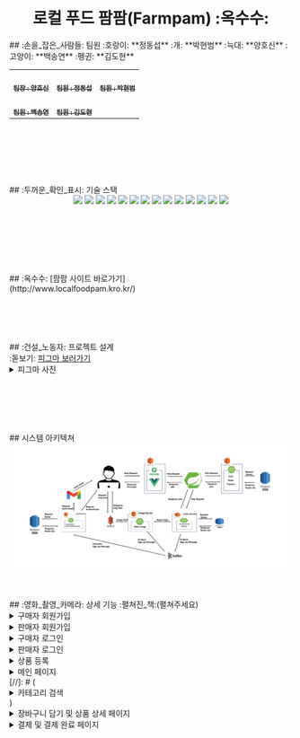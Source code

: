 <h1 align="center">로컬 푸드 팜팜(Farmpam) :옥수수: </h1>
## :손을_잡은_사람들: 팀원
:호랑이: **정동섭** :개: **박현범** :늑대: **양호신** :고양이: **백송연** :펭귄: **김도현**
<table>
  <tbody>
    <tr>
      <td align="center"><a href="https://github.com/Hosae0905"><img src="https://github.com/beyond-sw-camp/be02-2nd-pampam-ecomerce/assets/80888180/71e60cdb-cc1c-4f25-829c-9e6e33d4fd8c" width="100px;" alt=""/><br /><sub><b> 팀장 : 양호신</b></sub></a><br /></td>
      <td align="center"><a href="https://github.com/JungDongSeob"><img src="https://github.com/beyond-sw-camp/be02-2nd-pampam-ecomerce/assets/80888180/d6210ade-6e08-4f1a-a893-a96e064a7c8f" width="100px;" alt=""/><br /><sub><b> 팀원 : 정동섭</b></sub></a><br /></td>
      <td align="center"><a href="https://github.com/ParkHyeonBeom"><img src="https://github.com/beyond-sw-camp/be02-2nd-pampam-ecomerce/assets/80888180/852c7c08-43c8-4aba-bb02-894ad52f7daa" width="100px;" alt=""/><br /><sub><b> 팀원 : 박현범</b></sub></a><br /></td>
     <tr/>
      <td align="center"><a href="https://github.com/SongYeonBaek"><img src="https://github.com/beyond-sw-camp/be02-2nd-pampam-ecomerce/assets/80888180/7db0d8e5-d406-46f3-9164-aa7b23b9a69f" width="100px;" alt=""/><br /><sub><b> 팀원 : 백송연</b></sub></a><br /></td>
      <td align="center"><a href="https://github.com/dohyun0408"><img src="https://github.com/beyond-sw-camp/be02-2nd-pampam-ecomerce/assets/80888180/262aa149-cebf-4e86-a422-29ed9349d745" width="100px;" alt=""/><br /><sub><b> 팀원 : 김도현 </b></sub></a><br /></td>
    </tr>
  </tbody>
</table>
<br>
<br>
<br>
<br>
<br>
<br>
## :두꺼운_확인_표시: 기술 스택
<br>
<div align="center"><img src="https://img.shields.io/badge/html5-E34F26?style=for-the-badge&logo=html5&logoColor=white"/> <img src="https://img.shields.io/badge/css-1572B6?style=for-the-badge&logo=css3&logoColor=white"/> <img src="https://img.shields.io/badge/amazons3-569A31?style=for-the-badge&logo=amazons3&logoColor=white"/> <img src="https://img.shields.io/badge/javascript-F7DF1E?style=for-the-badge&logo=javascript&logoColor=white"/> <img src="https://img.shields.io/badge/vue.js-4FC08D?style=for-the-badge&logo=vue.js&logoColor=white"/> <img src="https://img.shields.io/badge/Router-CA4245?style=for-the-badge&logo=Router&logoColor=white"/> <img src="https://img.shields.io/badge/SPA-09A3D5?style=for-the-badge&logo=SPA&logoColor=white"/> <img src="https://img.shields.io/badge/Github-181717?style=for-the-badge&logo=github&logoColor=white"/> <img src="https://img.shields.io/badge/Ubuntu-E95420?style=for-the-badge&logo=Ubuntu&logoColor=white"/> <img src="https://img.shields.io/badge/figma-F24E1E?style=for-the-badge&logo=figma&logoColor=white"/> <img src="https://img.shields.io/badge/nginx-009639?style=for-the-badge&logo=nginx&logoColor=white"/> <img src="https://img.shields.io/badge/amazonec2-FF9900?style=for-the-badge&logo=amazonec2&logoColor=white"/> <img src="https://img.shields.io/badge/amazonrds-527FFF?style=for-the-badge&logo=amazonrds&logoColor=white"/> <img src="https://img.shields.io/badge/vuetify-1867C0?style=for-the-badge&logo=vuetify&logoColor=white"/></div> <br>
<br>
<br>
<br>
<br>
<br>
<br>
## :옥수수: [팜팜 사이트 바로가기]<br>
(http://www.localfoodpam.kro.kr/)
<br>
<br>
<br>
<br>
<br>
<br>
## :건설_노동자: 프로젝트 설계<br>
:돋보기: <a href="https://www.figma.com/file/iMOfyeYb7iORfHvnz3X2ET/pampam?type=design&node-id=18%3A48&mode=dev&t=1pzNi1xX6tf1IUNu-1"> 피그마 보러가기 </a>
<details>
    <summary>피그마 사진</summary>
<img src="./image/pampam.png">
</details>
<br>
<br>
<br>
<br>
<br>
<br>
##  시스템 아키텍쳐
<img src="./image/systemStructure.png">
<br>
<br>
<br>
<br>
##  :영화_촬영_카메라: 상세 기능 :펼쳐진_책:(펼쳐주세요)
<details>
    <summary>구매자 회원가입</summary>
<p align="center">
<img width="80%" src="https://github.com/beyond-sw-camp/be02-3rd-pampam-ecomerce/assets/58664027/56c1bbc4-97b5-44a6-a579-e1df3900e243">
</p>
</details>
<details>
    <summary>판매자 회원가입</summary>
<p align="center">
<img width="80%" src="https://github.com/beyond-sw-camp/be02-3rd-pampam-ecomerce/assets/58664027/4691e181-35bb-41ad-a450-37c36c361e92">
</p>
</details>
<details>
    <summary>구매자 로그인</summary>
<p align="center">
<img width="80%" src="https://github.com/beyond-sw-camp/be02-3rd-pampam-ecomerce/assets/58664027/c43d2ada-59e5-414c-9bb9-04d1f0c468b6">
</p>
</details>
<details>
    <summary>판매자 로그인</summary>
<p align="center">
<img width="80%" src="https://github.com/beyond-sw-camp/be02-3rd-pampam-ecomerce/assets/58664027/670c7002-1a3e-463f-81f5-04cff2bd4caa">
</p>
</details>
<details>
    <summary>상품 등록</summary>
<p align="center">
<img width="80%" src="./gif/productRegister.gif">
</p>
</details>
<details>
    <summary>메인 페이지</summary>
<p align="center">
<img width="80%" src="./gif/mainPage.gif">
</p>
</details>
[//]: # (<details>)
[//]: # (    <summary>카테고리 검색</summary>)
[//]: # ()
[//]: # (내용)
[//]: # (</details>)
<details>
    <summary>장바구니 담기 및 상품 상세 페이지</summary>
<p align="center">
<img width="80%" src="./gif/productDetailAndShoppingListPutIn.gif">
</p>
</details>
<details>
    <summary>결제 및 결제 완료 페이지</summary>
* QR코드 페이지에서 3초간 핸드폰으로 결제 완료한 뒤 결제 완료 창이 나타납니다.
<p align="center">
<img width="80%" src="./gif/orderAndComplete.gif">
</p>
</details>